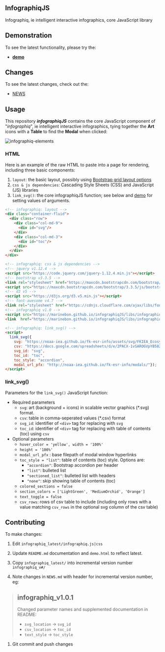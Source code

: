 ## InfographiqJS

Infographiq, ie intelligent interactive infographics, core JavaScript library

## Demonstration

To see the latest functionality, please try the:

- [**demo**](./demo.html)

## Changes

To see the latest changes, check out the:

- [NEWS](./NEWS.html)

## Usage

This repository _**infographiqJS**_ contains the core JavaScript component of "_infographiq_", ie intelligent interactive infographics, tying together the **Art** icons with a **Table** to find the **Modal** when clicked:

<!--
infographiq-elements - Google Drawing
- Edit: https://docs.google.com/drawings/d/1i0gjyNsWqqTKJqDJ5SPbqHJLWer0OVcuvhySt2ZGgwk/edit
-->

<img src="https://docs.google.com/drawings/d/1i0gjyNsWqqTKJqDJ5SPbqHJLWer0OVcuvhySt2ZGgwk/export/svg" alt="infographiq-elements">


### HTML

Here is an example of the raw HTML to paste into a page for rendering, including three basic components:

1. `layout`: the basic layout, possibly using [Bootstrap grid layout options](https://getbootstrap.com/docs/3.3/css/#grid-options)
2. `css & js dependencies`: Cascading Style Sheets (CSS) and JavaScript (JS) libraries
3. `link_svg()`: the core infographiqJS function; see below and [demo](./demo.html) for setting values of arguments.

```html
<!-- infographiq: layout -->
<div class="container-fluid">
  <div class="row">
    <div class="col-md-9">
      <div id="svg"/>
    </div>
    <div class="col-md-3">
      <div id="toc"/>
    </div>
  </div>
</div>

<!-- infographiq: css & js dependencies -->
<!-- jquery v1.12.4 -->
<script src="https://code.jquery.com/jquery-1.12.4.min.js"></script>
<!-- bootstrap v3.3.5 -->
<link rel="stylesheet" href="https://maxcdn.bootstrapcdn.com/bootstrap/3.3.5/css/bootstrap.min.css">
<script src="https://maxcdn.bootstrapcdn.com/bootstrap/3.3.5/js/bootstrap.min.js"></script>
<!-- d3 v5 -->
<script src="https://d3js.org/d3.v5.min.js"></script>
<!-- font-awesome v4.7 -->
<link rel="stylesheet" href="https://cdnjs.cloudflare.com/ajax/libs/font-awesome/4.7.0/css/font-awesome.css" integrity="sha512-5A8nwdMOWrSz20fDsjczgUidUBR8liPYU+WymTZP1lmY9G6Oc7HlZv156XqnsgNUzTyMefFTcsFH/tnJE/+xBg==" crossorigin="anonymous" />
<!-- infographiq v1.0 -->
<script src="https://marinebon.github.io/infographiqJS/libs/infographiq_latest/infographiq.js"></script>
<link  href="https://marinebon.github.io/infographiqJS/libs/infographiq_latest/infographiq.css" rel="stylesheet" />

<!-- infographiq: link_svg() -->
<script>
  link_svg({
    svg: "https://noaa-iea.github.io/fk-esr-info/assets/svg/FKIEA_Ecosystem.svg", 
    csv: "https://docs.google.com/spreadsheets/d/e/2PACX-1vSAROGVpYB58Zkr8P0iwJdTMRPNLZtJ07IyUn-dQ62C2HMuCEScyl8x7urCD7QbRXQYSIJwDn_wku9G/pub?gid=0&single=true&output=csv",
    svg_id: "svg", 
    toc_id: "toc",
    toc_style: "accordion",
    modal_url_pfx: "http://noaa-iea.github.io/fk-esr-info/modals/"});
</script>
```

### link_svg()

Parameters for the `link_svg()` JavaScript function:
- Required parameters
  - `svg`: art (background + icons) in scalable vector graphics (*.svg) format.
  - `csv`: table in comma-seperated values (*.csv) format
  - `svg_id`: identifier of `<div>` tag for replacing with `svg`
  - `toc_id`: identifier of `<div>` tag for replacing with table of contents (toc) using `csv`
- Optional parameters
  - `hover_color = 'yellow', width = '100%'`
  - `height = '100%'`
  - `modal_url_pfx` : base filepath of modal window hyperlinks
  - `toc_style = "list"`: table of contents (toc) style. Options are: 
    - `"accordion"`: Bootstrap accordion per header
    - `"list"`: bulleted list
    - `"sectioned_list"`: bulleted list with headers
    - `"none"`: skip showing table of contents (toc)
  - `colored_sections = false`
  - `section_colors = ['LightGreen', 'MediumOrchid', 'Orange']`
  - `text_toggle = false`
  - `csv_rows`: rows of csv table to include (including only rows with a value matching `csv_rows` in the optional svg column of the csv table) 


## Contributing

To make changes:

1. Edit `infographiq_latest/infographiq.js|css`

1. Update `README.md` documentation and `demo.html` to reflect latest.

1. Copy `infographiq_latest/` into incremental version number `infographiq_v#/`

1. Note changes in `NEWS.md` with header for incremental version number, eg:
  >
  > ## infographiq_v1.0.1
  > 
  > Changed parameter names and supplemented documentation in README:
  > - `svg_location` -> `svg_id`
  > - `csv_location` -> `toc_id`
  > - `text_style`   -> `toc_style`

1. Git commit and push changes


